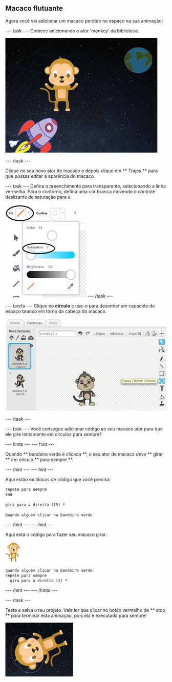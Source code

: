 ## Macaco flutuante

Agora você vai adicionar um macaco perdido no espaço na sua animação!

\--- task \--- Comece adicionando o ator 'monkey' da biblioteca.

![Adding a monkey sprite](images/space-monkey-sprite.png)

\--- /task \---

Clique no seu novo ator de macaco e depois clique em ** Trajes ** para que possas editar a aparência do macaco.

\--- task \--- Defina o preenchimento para transparente, selecionando a linha vermelha. Para o contorno, defina uma cor branca movendo o controle deslizante de saturação para ` 0 `.

![Fazer cor branca](images/make-white.png) \--- /task \---

\--- tarefa \--- Clique no **círculo** e use-o para desenhar um capacete de espaço branco em torno da cabeça do macaco.

![Monkey space helmet](images/space-monkey-edit.png)

\--- /task \---

\--- task \--- Você consegue adicionar código ao seu macaco ator para que ele gire lentamente em círculos para sempre?

\--- hints \--- \--- hint \---

Quando ** bandeira verde é clicada **, o seu ator de macaco deve ** girar ** em círculo ** para sempre **.

\--- /hint \--- \--- hint \---

Aqui estão os blocos de código que você precisa:

```blocks3
repete para sempre
end

gira para a direita (15) º

Quando alguém clicar na bandeira verde
```

\--- /hint \--- \--- hint \---

Aqui está o código para fazer seu macaco girar:

![Ator de macaco](images/sprite-monkey.png)

```blocks3
quando alguém clicar na bandeira verde
repete para sempre 
  gira para a direita (1) º
```

\--- /hint \--- \--- /hints \---

\--- /task \---

Testa e salva o teu projeto. Vais ter que clicar no botão vermelho de ** stop ** para terminar esta animação, pois ela é executada para sempre!

![Teste o macaco girando](images/space-spin-test.png)